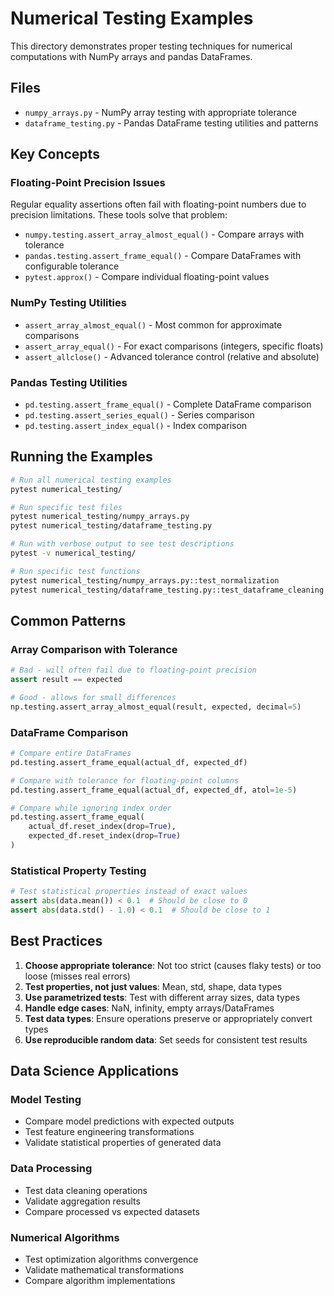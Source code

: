 # Numerical Testing Examples

This directory demonstrates proper testing techniques for numerical computations with NumPy arrays and pandas DataFrames.

## Files

- `numpy_arrays.py` - NumPy array testing with appropriate tolerance
- `dataframe_testing.py` - Pandas DataFrame testing utilities and patterns

## Key Concepts

### Floating-Point Precision Issues
Regular equality assertions often fail with floating-point numbers due to precision limitations. These tools solve that problem:

- `numpy.testing.assert_array_almost_equal()` - Compare arrays with tolerance
- `pandas.testing.assert_frame_equal()` - Compare DataFrames with configurable tolerance
- `pytest.approx()` - Compare individual floating-point values

### NumPy Testing Utilities
- `assert_array_almost_equal()` - Most common for approximate comparisons
- `assert_array_equal()` - For exact comparisons (integers, specific floats)
- `assert_allclose()` - Advanced tolerance control (relative and absolute)

### Pandas Testing Utilities
- `pd.testing.assert_frame_equal()` - Complete DataFrame comparison
- `pd.testing.assert_series_equal()` - Series comparison
- `pd.testing.assert_index_equal()` - Index comparison

## Running the Examples

```bash
# Run all numerical testing examples
pytest numerical_testing/

# Run specific test files
pytest numerical_testing/numpy_arrays.py
pytest numerical_testing/dataframe_testing.py

# Run with verbose output to see test descriptions
pytest -v numerical_testing/

# Run specific test functions
pytest numerical_testing/numpy_arrays.py::test_normalization
pytest numerical_testing/dataframe_testing.py::test_dataframe_cleaning
```

## Common Patterns

### Array Comparison with Tolerance
```python
# Bad - will often fail due to floating-point precision
assert result == expected

# Good - allows for small differences
np.testing.assert_array_almost_equal(result, expected, decimal=5)
```

### DataFrame Comparison
```python
# Compare entire DataFrames
pd.testing.assert_frame_equal(actual_df, expected_df)

# Compare with tolerance for floating-point columns
pd.testing.assert_frame_equal(actual_df, expected_df, atol=1e-5)

# Compare while ignoring index order
pd.testing.assert_frame_equal(
    actual_df.reset_index(drop=True), 
    expected_df.reset_index(drop=True)
)
```

### Statistical Property Testing
```python
# Test statistical properties instead of exact values
assert abs(data.mean()) < 0.1  # Should be close to 0
assert abs(data.std() - 1.0) < 0.1  # Should be close to 1
```

## Best Practices

1. **Choose appropriate tolerance**: Not too strict (causes flaky tests) or too loose (misses real errors)
2. **Test properties, not just values**: Mean, std, shape, data types
3. **Use parametrized tests**: Test with different array sizes, data types
4. **Handle edge cases**: NaN, infinity, empty arrays/DataFrames
5. **Test data types**: Ensure operations preserve or appropriately convert types
6. **Use reproducible random data**: Set seeds for consistent test results

## Data Science Applications

### Model Testing
- Compare model predictions with expected outputs
- Test feature engineering transformations
- Validate statistical properties of generated data

### Data Processing
- Test data cleaning operations
- Validate aggregation results
- Compare processed vs expected datasets

### Numerical Algorithms
- Test optimization algorithms convergence
- Validate mathematical transformations
- Compare algorithm implementations